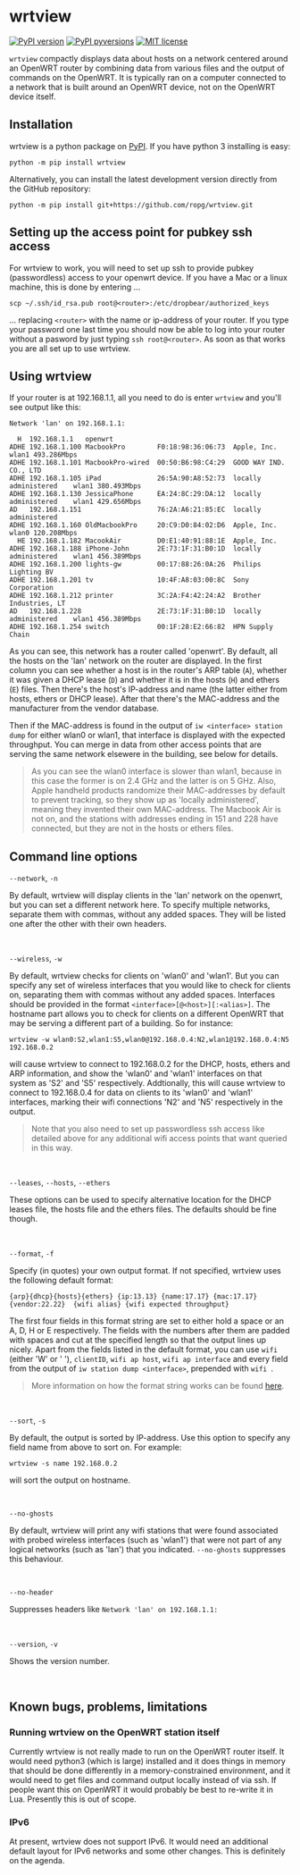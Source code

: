 # wrtview

[![PyPI version](https://img.shields.io/pypi/v/wrtview.svg)](https://pypi.python.org/pypi/wrtview/)
[![PyPI pyversions](https://img.shields.io/pypi/pyversions/klipz.svg)](https://pypi.python.org/pypi/wrtview/)
[![MIT license](https://img.shields.io/badge/License-MIT-blue.svg)](https://github.com/ropg/wrtview/blob/master/LICENSE)

`wrtview` compactly displays data about hosts on a network centered around an OpenWRT router by combining data from various files and the output of commands on the OpenWRT. It is typically ran on a computer connected to a network that is built around an OpenWRT device, not on the OpenWRT device itself.

## Installation

wrtview is a python package on [PyPI](https://pypi.org/project/wrtview). If you have python 3 installing is easy: 

```
python -m pip install wrtview
```

Alternatively, you can install the latest development version directly from the GitHub repository:

```
python -m pip install git+https://github.com/ropg/wrtview.git
```

## Setting up the access point for pubkey ssh access

For wrtview to work, you will need to set up ssh to provide pubkey (passwordless) access to your openwrt device. If you have a Mac or a linux machine, this is done by entering ...

```
scp ~/.ssh/id_rsa.pub root@<router>:/etc/dropbear/authorized_keys
```

... replacing `<router>` with the name or ip-address of your router. If you type your password one last time you should now be able to log into your router without a pasword by just typing `ssh root@<router>`. As soon as that works you are all set up to use wrtview.

## Using wrtview

If your router is at 192.168.1.1, all you need to do is enter `wrtview` and you'll see output like this:

```
Network 'lan' on 192.168.1.1:

  H  192.168.1.1   openwrt         
ADHE 192.168.1.100 MacbookPro        F0:18:98:36:06:73  Apple, Inc.             wlan1 493.286Mbps
ADHE 192.168.1.101 MacbookPro-wired  00:50:B6:98:C4:29  GOOD WAY IND. CO., LTD
ADHE 192.168.1.105 iPad              26:5A:90:A8:52:73  locally administered    wlan1 380.493Mbps
ADHE 192.168.1.130 JessicaPhone      EA:24:8C:29:DA:12  locally administered    wlan1 429.656Mbps
AD   192.168.1.151                   76:2A:A6:21:85:EC  locally administered       
ADHE 192.168.1.160 OldMacbookPro     20:C9:D0:84:02:D6  Apple, Inc.             wlan0 120.208Mbps
  HE 192.168.1.182 MacookAir         D0:E1:40:91:88:1E  Apple, Inc.                
ADHE 192.168.1.188 iPhone-John       2E:73:1F:31:B0:1D  locally administered    wlan1 456.389Mbps
ADHE 192.168.1.200 lights-gw         00:17:88:26:0A:26  Philips Lighting BV        
ADHE 192.168.1.201 tv                10:4F:A8:03:00:8C  Sony Corporation           
ADHE 192.168.1.212 printer           3C:2A:F4:42:24:A2  Brother Industries, LT     
AD   192.168.1.228                   2E:73:1F:31:B0:1D  locally administered    wlan1 456.389Mbps
ADHE 192.168.1.254 switch            00:1F:28:E2:66:82  HPN Supply Chain
```

As you can see, this network has a router called 'openwrt'. By default, all the hosts on the 'lan' network on the router are displayed. In the first column you can see whether a host is in the router's ARP table (`A`), whether it was given a DHCP lease (`D`) and whether it is in the hosts (`H`) and ethers (`E`) files. Then there's the host's IP-address and name (the latter either from hosts, ethers or DHCP lease). After that there's the MAC-address and the manufacturer from the vendor database.

Then if the MAC-address is found in the output of `iw <interface> station dump` for either wlan0 or wlan1, that interface is displayed with the expected throughput. You can merge in data from other access points that are serving the same network elsewere in the building, see below for details.

> As you can see the wlan0 interface is slower than wlan1, because in this case the former is on 2.4 GHz and the latter is on 5 GHz. Also, Apple handheld products randomize their MAC-addresses by default to prevent tracking, so they show up as 'locally administered', meaning they invented their own MAC-address. The Macbook Air is not on, and the stations with addresses ending in 151 and 228 have connected, but they are not in the hosts or ethers files. 

## Command line options

`--network`, `-n`

By default, wrtview will display clients in the 'lan' network on the openwrt, but you can set a different network here. To specify multiple networks, separate them with commas, without any added spaces. They will be listed one after the other with their own headers.

&nbsp;

`--wireless`, `-w`

By default, wrtview checks for clients on 'wlan0' and 'wlan1'. But you can specify any set of wireless interfaces that you would like to check for clients on, separating them with commas without any added spaces. Interfaces should be provided in the format `<interface>[@<host>][:<alias>]`. The hostname part allows you to check for clients on a different OpenWRT that may be serving a different part of a building. So for instance:

```
wrtview -w wlan0:S2,wlan1:S5,wlan0@192.168.0.4:N2,wlan1@192.168.0.4:N5 192.168.0.2
```

will cause wrtview to connect to 192.168.0.2 for the DHCP, hosts, ethers and ARP information, and show the 'wlan0' and 'wlan1' interfaces on that system as 'S2' and 'S5' respectively. Addtionally, this will cause wrtview to connect to 192.168.0.4 for data on clients to its 'wlan0' and 'wlan1' interfaces, marking their wifi connections 'N2' and 'N5' respectively in the output.

> Note that you also need to set up passwordless ssh access like detailed above for any additional wifi access points that want queried in this way.

&nbsp;

`--leases`, `--hosts`, `--ethers`

These options can be used to specify alternative location for the DHCP leases file, the hosts file and the ethers files. The defaults should be fine though.

&nbsp;

`--format`, `-f`

Specify (in quotes) your own output format. If not specified, wrtview uses the following default format:

```
{arp}{dhcp}{hosts}{ethers} {ip:13.13} {name:17.17} {mac:17.17} {vendor:22.22}  {wifi alias} {wifi expected throughput}
```

The first four fields in this format string are set to either hold a space or an A, D, H or E respectively. The fields with the numbers after them are padded with spaces and cut at the specified length so that the output lines up nicely. Apart from the fields listed in the default format, you can use `wifi` (either 'W' or ' '), `clientID`, `wifi ap host`, `wifi ap interface` and every field from the output of `iw station dump <interface>`, prepended with `wifi `.

> More information on how the format string works can be found [here](https://www.programiz.com/python-programming/methods/string/format).

&nbsp;

`--sort`, `-s`

By default, the output is sorted by IP-address. Use this option to specify any field name from above to sort on. For example:

```
wrtview -s name 192.168.0.2
```

will sort the output on hostname.

&nbsp;

`--no-ghosts`

By default, wrtview will print any wifi stations that were found associated with probed wireless interfaces (such as 'wlan1') that were not part of any logical networks (such as 'lan') that you indicated. `--no-ghosts` suppresses this behaviour.

&nbsp;

`--no-header`

Suppresses headers like `Network 'lan' on 192.168.1.1:`

&nbsp;

`--version`, `-v`

Shows the version number. 

&nbsp;

## Known bugs, problems, limitations

### Running wrtview on the OpenWRT station itself

Currently wrtview is not really made to run on the OpenWRT router itself. It would need python3 (which is large) installed and it does things in memory that should be done differently in a memory-constrained environment, and it would need to get files and command output locally instead of via ssh. If people want this on OpenWRT it would probably be best to re-write it in Lua. Presently this is out of scope.

### IPv6

At present, wrtview does not support IPv6. It would need an additional default layout for IPv6 networks and some other changes. This is definitely on the agenda.
